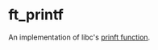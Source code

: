 # ft_printf

An implementation of libc's [prinft function](http://man7.org/linux/man-pages/man3/printf.3.html).
